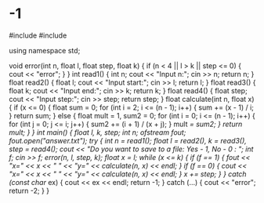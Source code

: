 # -1
#include <iostream>
#include <fstream>

using namespace std;

void error(int n, float l, float step, float k)
{
	if (n < 4 || l > k || step <= 0) {
		cout << "error";
	}
}
int read1()
{
	int n;
	cout << "Input n:";
	cin >> n;
	return n;
}
float read2()
{
	float l;
	cout << "Input start:";
	cin >> l;
	return l;
}
float read3()
{
	float k;
	cout << "Input end:";
	cin >> k;
	return k;
}
float read4()
{
	float step;
	cout << "Input step:";
	cin >> step;
	return step;
}
float calculate(int n, float x)
{
	if (x <= 0)
	{
		float sum = 0;
		for (int i = 2; i <= (n - 1); i++)
		{
			sum += (x - 1) / i;
		}
		return sum;
	}
	else
	{
		float mult = 1, sum2 = 0;
		for (int i = 0; i <= (n - 1); i++)
		{
			for (int j = 0; j <= i; j++)
			{
				sum2 += (i + 1) / (x + j);
			}
			mult *= sum2;
		}
		return mult;
	}
}
int main() {
	float l, k, step;
	int n;
	ofstream fout;
	fout.open("answer.txt");
	try {
		int n = read1();
		float l = read2(), k = read3(), step = read4();
		cout << "Do you want to save to a file: Yes - 1, No - 0 : ";
		int f;
			cin >> f;
		error(n, l, step, k);
		float x = l;
		while (x <= k)
		{
			if (f == 1) {
				fout << "x=" << x << " " << "y=" << calculate(n, x) << endl;
			}
			if (f == 0) {
				cout << "x=" << x << " " << "y=" << calculate(n, x) << endl;
			}
			x += step;
		}
	}
	catch (const char* ex) {
		cout << ex << endl;
		return -1;
	}
	catch (...) {
		cout << "error";
		return -2;
	}
}
